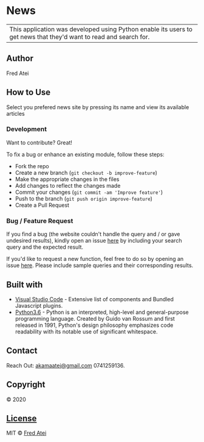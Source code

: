 # News
<table>
<tr>
<td>
This application was developed using Python enable its users to get news that they'd want to read and search for.
</td>
</tr>
</table>

## Author
Fred Atei

## How to Use
Select you prefered news site by pressing its name and view its available articles

### Development
Want to contribute? Great!

To fix a bug or enhance an existing module, follow these steps:

- Fork the repo
- Create a new branch (`git checkout -b improve-feature`)
- Make the appropriate changes in the files
- Add changes to reflect the changes made
- Commit your changes (`git commit -am 'Improve feature'`)
- Push to the branch (`git push origin improve-feature`)
- Create a Pull Request 

### Bug / Feature Request

If you find a bug (the website couldn't handle the query and / or gave undesired results), kindly open an issue [here](https://fredatei.github.io/News/issues/new) by including your search query and the expected result.

If you'd like to request a new function, feel free to do so by opening an issue [here](https://fredatei.github.io/News/issues/new). Please include sample queries and their corresponding results.


## Built with 

- [Visual Studio Code](https://code.visualstudio.com/) - Extensive list of components and  Bundled Javascript plugins.
- [Python3.6](https://www.python.org/) - Python is an interpreted, high-level and general-purpose programming language. Created by Guido van Rossum and first released in 1991, Python's design philosophy emphasizes code readability with its notable use of significant whitespace.

## Contact

Reach Out: akamaatei@gmail.com
           0741259136.   

## Copyright
© 2020

## [License](https://github.com/FredAtei/News/blob/master/LICENSE)

MIT © [Fred Atei ](https://github.com/FredAtei/News)